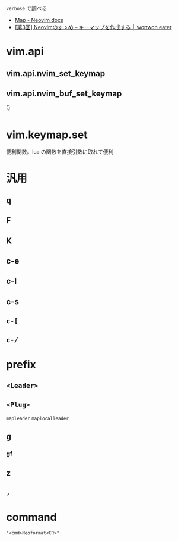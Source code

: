 `verbose` で調べる

- [Map - Neovim docs](https://neovim.io/doc/user/map.html#:map-arguments)
- [[第3回] Neovimのすゝめ – キーマップを作成する │ wonwon eater](https://wonwon-eater.com/neovim-susume-keymap/#outline__3)

# vim.api
## vim.api.nvim_set_keymap

## vim.api.nvim_buf_set_keymap

👇

# vim.keymap.set
便利関数。lua の関数を直接引数に取れて便利

# 汎用
## q

## F
## K

## c-e
## c-l
## c-s
## `c-[`
## `c-/`

# prefix
## `<Leader>`
## `<Plug>`
`mapleader`
`maplocalleader`

## g
### gf

## z

## `,`

# command
```
"<cmd>Neoformat<CR>"
```
